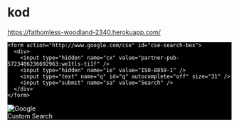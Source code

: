 kod
===

https://fathomless-woodland-2340.herokuapp.com/
 <style type="text/css">
@import url(http://www.google.com/cse/api/branding.css);
</style>
<div class="cse-branding-bottom" style="background-color:#000000;color:#FFFFFF">
  <div class="cse-branding-form">

<script type="text/javascript" src="http://www.google.com/jsapi"></script>
<script type="text/javascript">
  google.load('search', '1');
  google.setOnLoadCallback(function() {
    google.search.CustomSearchControl.attachAutoCompletion(
      'partner-pub-5723406236692963:we1tls-ti1f',
      document.getElementById('q'),
      'cse-search-box');
  });
</script>
    <form action="http://www.google.com/cse" id="cse-search-box">
      <div>
        <input type="hidden" name="cx" value="partner-pub-5723406236692963:we1tls-ti1f" />
        <input type="hidden" name="ie" value="ISO-8859-1" />
        <input type="text" name="q" id="q" autocomplete="off" size="31" />
        <input type="submit" name="sa" value="Search" />
      </div>
    </form>
  </div>
  <div class="cse-branding-logo">
    <img src="http://www.google.com/images/poweredby_transparent/poweredby_000000.gif" alt="Google" />
  </div>
  <div class="cse-branding-text">
    Custom Search
  </div>
</div>
